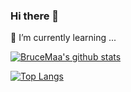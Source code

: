 ### Hi there 👋
🌱 I’m currently learning ...

[![BruceMaa's github stats](https://github-readme-stats.vercel.app/api?username=BruceMaa&show_icons=true&count_private=true)](https://github.com/BruceMaa)

[![Top Langs](https://github-readme-stats.vercel.app/api/top-langs/?username=BruceMaa&layout=compact)](https://github.com/BruceMaa)

<!--
**BruceMaa/BruceMaa** is a ✨ _special_ ✨ repository because its `README.md` (this file) appears on your GitHub profile.

Here are some ideas to get you started:

- 🔭 I’m currently working on ...
- 🌱 I’m currently learning ...
- 👯 I’m looking to collaborate on ...
- 🤔 I’m looking for help with ...
- 💬 Ask me about ...
- 📫 How to reach me: ...
- 😄 Pronouns: ...
- ⚡ Fun fact: ...
-->
